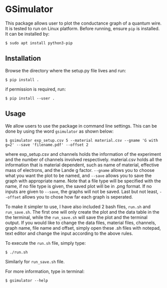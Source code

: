 # GSimulator
This package allows user to plot the conductance graph of a quantum wire. It is tested to run on Linux platform. Before running, ensure `pip` is installed. It can be installed by:

```
$ sudo apt install python3-pip
```

## Installation

Browse the directory where the setup.py file lives and run:

```
$ pip install .
```
if permission is required, run:

```
$ pip install --user .
```

## Usage

We allow users to use the package in command line settings. This can be done by using the word `gsimulator` as shown below:

```
$ gsimulator exp_setup.csv 5 --material material.csv --gname 'G with g=2' --save 'filename.pdf' --offset 2
```
where exp_setup.csv and channels holds the information of the experiment and the number of channels involved respectively. material.csv holds all the information that is material dependent, such as name of material, effective mass of electrons, and the Lande g factor. `--gname` allows you to choose what you want the plot to be named, and `--save` allows you to save the graph with appropriate name. Note that a file type will be specified with the name, if no file type is given, the saved plot will be in .png format. If no inputs are given to `--save`, the graphs will not be saved. Last but not least, `--offset` allows you to chose how far each graph is seperated.

To make it simpler to use, I have also included 2 bash files, `run.sh` and `run_save.sh`. The first one will only create the plot and the data table in the the terminal, while the `run_save.sh` will save the plot and the terminal output. If you would like to change the data files, material files, channels, graph name, file name and offset, simply open these .sh files with notepad, text editor and change the input according to the above rules.

To execute the `run.sh` file, simply type:

```
$ ./run.sh
```

Similarly for `run_save.sh` file.

For more information, type in terminal:

```
$ gsimulator --help
```

